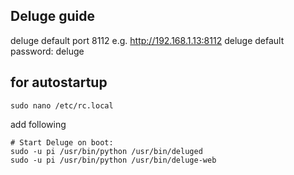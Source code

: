 ## Deluge guide

deluge default port 8112 e.g. http://192.168.1.13:8112
deluge default password: deluge

## for autostartup 
    sudo nano /etc/rc.local

add following

    # Start Deluge on boot:
    sudo -u pi /usr/bin/python /usr/bin/deluged
    sudo -u pi /usr/bin/python /usr/bin/deluge-web
